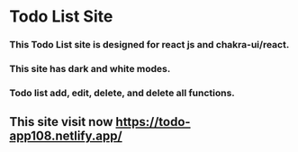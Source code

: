 # Todo List Site

### This Todo List site is designed for react js and chakra-ui/react.

### This site has dark and white modes.

### Todo list add, edit, delete, and delete all functions. 

## This site visit now https://todo-app108.netlify.app/

